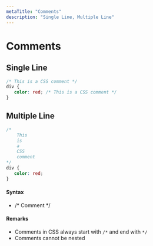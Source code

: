 ```yaml
---
metaTitle: "Comments"
description: "Single Line, Multiple Line"
---
```


# Comments



## Single Line


```css
/* This is a CSS comment */
div {
   color: red; /* This is a CSS comment */ 
}

```



## Multiple Line


```css
/*
    This
    is
    a
    CSS
    comment
*/
div {
   color: red;
}

```



#### Syntax


- /* Comment */



#### Remarks


- Comments in CSS always start with `/*` and end with `*/`
- Comments cannot be nested

